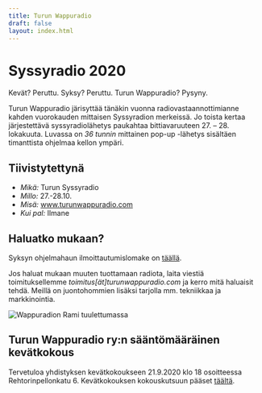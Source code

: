 ```yaml
---
title: Turun Wappuradio
draft: false
layout: index.html
---
```


# Syssyradio 2020

Kevät? Peruttu. Syksy? Peruttu. Turun Wappuradio? Pysyny.

Turun Wappuradio järisyttää tänäkin vuonna radiovastaannottimianne kahden
vuorokauden mittaisen Syssyradion merkeissä. Jo toista kertaa järjestettävä
syssyradiolähetys paukahtaa bittiavaruuteen 27. – 28. lokakuuta. Luvassa on _36
tunnin_ mittainen pop-up -lähetys sisältäen timanttista ohjelmaa kellon ympäri.

## Tiivistytettynä

- _Mikä:_ Turun Syssyradio
- _Millo:_ 27.-28.10.
- _Misä:_ www.turunwappuradio.com
- _Kui pal:_ Ilmane

## Haluatko mukaan?

Syksyn ohjelmahaun ilmoittautumislomake on [täällä](/ohjelmahaku.html).

Jos haluat mukaan muuten tuottamaan radiota, laita viestiä toimituksellemme
_toimitus[ät]turunwappuradio.com_ ja kerro mitä haluaisit tehdä. Meillä on
juontohommien lisäksi tarjolla mm. tekniikkaa ja markkinointia.

<div class="ImageContainer">
<img alt="Wappuradion Rami tuulettumassa" src="/rami-partsilla.jpg" />
</div>

## Turun Wappuradio ry:n sääntömääräinen kevätkokous

Tervetuloa yhdistyksen kevätkokoukseen 21.9.2020 klo 18 osoitteessa
Rehtorinpellonkatu 6. Kevätkokouksen kokouskutsuun pääset [täältä](/keko.html).

